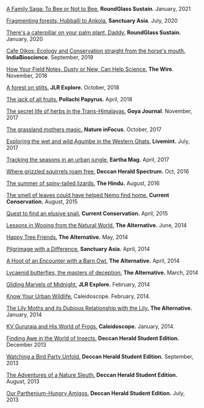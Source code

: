 [A Family Saga: To Bee or Not to Bee.](https://sustain.round.glass/urban-jungle/bee/) **RoundGlass Sustain**. January, 2021

[Fragmenting forests, Hubballi to Ankola.](https://sanctuarynaturefoundation.org/article/fragmenting-forests%2C-hubballi-to-ankola/) **Sanctuary Asia**. July, 2020

[There's a caterpillar on your palm plant, Daddy.](https://round.glass/sustain/urban-jungle/caterpillars/) **RoundGlass Sustain.** January, 2020

[Cafe Oikos: Ecology and Conservation straight from the horse's mouth.](https://indiabioscience.org/columns/indian-scenario/caf%C3%A9-oikos-ecology-conservation-straight-from-the-horses-mouth?token=45Qd-AGsiNuPqJ9AFBxG_SSTOEkQSQgY) **IndiaBioscience**. September, 2019

[How Your Field Notes, Dusty or New, Can Help Science.](https://indiabioscience.org/columns/indian-scenario/caf%C3%A9-oikos-ecology-conservation-straight-from-the-horses-mouth?token=45Qd-AGsiNuPqJ9AFBxG_SSTOEkQSQgY) **The Wire**. November, 2018

[A forest on stilts.](http://jlrexplore.com/explore/focus/a-forest-on-stilts) **JLR Explore.** October, 2018

[The jack of all fruits.](http://thepapyrus.in/index.php/jack-of-all-fruits/) **Pollachi Papyrus.** April, 2018

[The secret life of herbs in the Trans-Himalayas.](http://www.goyajournal.in/blog/the-secret-life-of-herbs-in-the-trans-himalayan-flowers) **Goya Journal**. November, 2017

[The grassland mothers magic.](https://www.natureinfocus.in/nature-and-wildlife-conservation/the-grassland-mothers-magic) **Nature inFocus**. October, 2017

[Exploring the wet and wild Agumbe in the Western Ghats.](http://www.livemint.com/Leisure/s7ARkKFkzSYagzow8607FJ/Exploring-the-wet-and-wild-Agumbe-in-Western-Ghats.html) **Livemint.** July, 2017

[Tracking the seasons in an urban jungle.](http://www.earthamag.org/stories/2017/4/21/tracking-the-seasons-in-an-urban-jungle) **Eartha Mag.** April, 2017

[Where grizzled squirrels roam free.](http://www.deccanherald.com/content/577556/where-grizzled-squirrels-roam-free.html) **Deccan Herald Spectrum.**  Oct, 2016

[The summer of spiny-tailed lizards.](http://www.thehindu.com/todays-paper/tp-in-school/the-summer-of-spinytailed-lizards/article8995908.ece) **The Hindu.** August, 2016

[The smell of leaves could have helped Nemo find home.](https://www.currentconservation.org/the-smell-of-leaves-could-have-helped-nemo-find-home-2/) **Current Conservation.** August, 2015

[Quest to find an elusive snail.](http://issuu.com/anishafishtoe/docs/current_conservation_kerala_snails/1) **Current Conservation.** April, 2015

[Lessons in Wooing from the Natural World.](https://theforestspirit.wordpress.com/2014/07/10/lessons-in-wooing-from-the-natural-world/) **The Alternative.** June, 2014

[Happy Tree Friends.](https://theforestspirit.wordpress.com/2014/06/28/happy-tree-friends/) **The Alternative.** May, 2014

[Pilgrimage with a Difference.](https://issuu.com/anishafishtoe/docs/sanctuary_asia-_a_pilgrimage_with_a) **Sanctuary Asia.** April, 2014


[A Hoot of an Encounter with a Barn Owl.](https://theforestspirit.wordpress.com/2014/05/10/an-unexpected-visitor/) **The Alternative.** April, 2014

[Lycaenid butterfies, the masters of deception.](https://theforestspirit.wordpress.com/2014/05/03/a-master-of-deception/) **The Alternative.** March, 2014

[Gliding Marvels of Midnight.](http://www.jlrexplore.com/from-the-field/-/asset_publisher/ozDYsXjN0wtv/content/gliding-marvels-of-midnight) **JLR Explore.** February, 2014

[Know Your Urban Wildlife.](https://www.caleidoscope.in/eco-ideaz/know-your-urban-wildlife) Caleidoscope. February, 2014.

[The Lily Moths and its Dubious Relationship with the Lily.](https://theforestspirit.wordpress.com/2014/05/01/the-dubious-relationship-of-the-lily-and-the-lily-moth/) **The Alternative.** January, 2014

[KV Gururaja and His World of Frogs.](https://theforestspirit.wordpress.com/2014/05/01/the-dubious-relationship-of-the-lily-and-the-lily-moth/) **Caleidoscope.** January, 2014.

[Finding Awe in the World of Insects.](http://issuu.com/anishafishtoe/docs/discovering_awe_in_the_world_of_ins) **Deccan Herald Student Edition.** December 2013

[Watching a Bird Party Unfold.](http://issuu.com/anishafishtoe/docs/watching_a_bird_party_unfold.docx) **Deccan Herald Student Edition.** September, 2013

[The Adventures of a Nature Sleuth.](https://theforestspirit.wordpress.com/2014/01/18/the-adventures-of-a-nature-sleuth/) **Deccan Herald Student Edition.** August, 2013

[Our Parthenium-Hungry Amigos.](http://issuu.com/anishafishtoe/docs/our_parthenium_hungry_amigos.docx) **Deccan Herald Student Edition.** July, 2013


